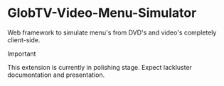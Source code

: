 # GlobTV-Video-Menu-Simulator

Web framework to simulate menu's from DVD's and video's completely client-side. 

> [!IMPORTANT]  
> This extension is currently in polishing stage. Expect lackluster documentation and presentation. 

